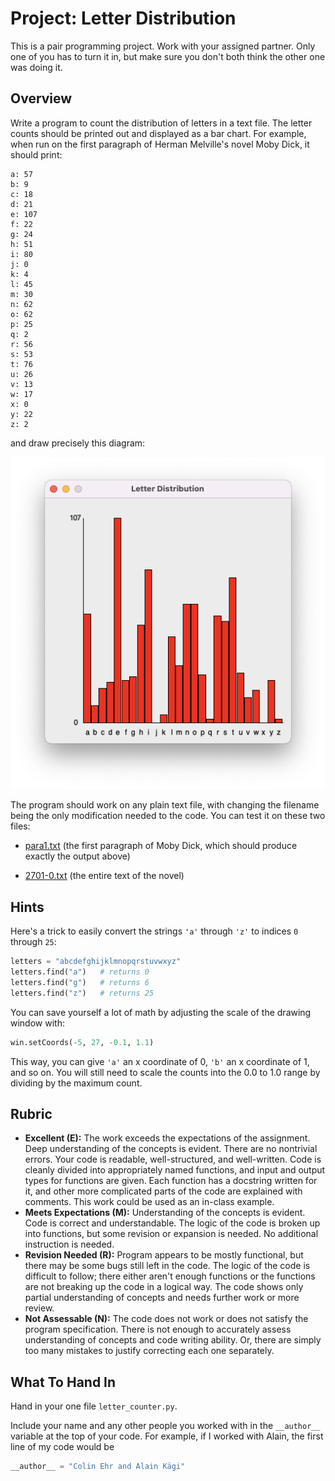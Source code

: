 # Project: Letter Distribution

This is a pair programming project. Work with your assigned partner.
Only one of you has to turn it in, but make sure you don\'t both think
the other one was doing it.

## Overview

Write a program to count the distribution of letters in a text file. The
letter counts should be printed out and displayed as a bar chart. For
example, when run on the first paragraph of Herman Melville\'s novel
Moby Dick, it should print:

```
a: 57
b: 9
c: 18
d: 21
e: 107
f: 22
g: 24
h: 51
i: 80
j: 0
k: 4
l: 45
m: 30
n: 62
o: 62
p: 25
q: 2
r: 56
s: 53
t: 76
u: 26
v: 13
w: 17
x: 0
y: 22
z: 2
```

and draw precisely this diagram:

![](graph1.png)

The program should work on any plain text file, with changing the
filename being the only modification needed to the code. You can test it
on these two files:

-   [para1.txt](para1.txt)
    (the first paragraph of Moby Dick, which should produce exactly the
    output above)

-   [2701-0.txt](http://www.gutenberg.org/files/2701/2701-0.txt)
    (the entire text of the novel)

## Hints

Here's a trick to easily convert the strings `'a'` through `'z'` to indices `0` through `25`:

```python
letters = "abcdefghijklmnopqrstuvwxyz"
letters.find("a")   # returns 0
letters.find("g")   # returns 6
letters.find("z")   # returns 25
```

You can save yourself a lot of math by adjusting the scale of the drawing window with:

```python 
win.setCoords(-5, 27, -0.1, 1.1)
```

This way, you can give `'a'` an x coordinate of 0, `'b'` an x
coordinate of 1, and so on. You will still need to scale the counts into
the 0.0 to 1.0 range by dividing by the maximum count.

## Rubric

- **Excellent (E):** The work exceeds the expectations of the assignment. Deep understanding of the concepts is evident. There are no nontrivial errors. Your code is readable, well-structured, and well-written. Code is cleanly divided into appropriately named functions, and input and output types for functions are given. Each function has a docstring written for it, and other more complicated parts of the code are explained with comments. This work could be used as an in-class example.
- **Meets Expectations (M):** Understanding of the concepts is evident. Code is correct and understandable. The logic of the code is broken up into functions, but some revision or expansion is needed. No additional instruction is needed.
- **Revision Needed (R):** Program appears to be mostly functional, but there may be some bugs still left in the code. The logic of the code is difficult to follow; there either aren't enough functions or the functions are not breaking up the code in a logical way. The code shows only partial understanding of concepts and needs further work or more review.
- **Not Assessable (N):** The code does not work or does not satisfy the program specification. There is not enough to accurately assess understanding of concepts and code writing ability. Or, there are simply too many mistakes to justify correcting each one separately.

## What To Hand In

Hand in your one file `letter_counter.py`.

Include your name and any other people you worked with in the `__author__` variable at the top of your code. For example, if I worked with Alain, the first line of my code would be
```python
__author__ = "Colin Ehr and Alain Kägi"
```
